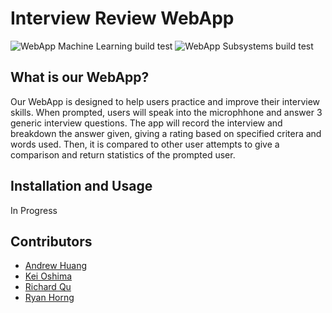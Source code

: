 # Interview Review WebApp
![WebApp Machine Learning build test](https://github.com/software-students-fall2023/4-containerized-app-exercise-rizzballs/blob/main/.github/workflows/event-logger.yml/badge.svg)
![WebApp Subsystems build test](https://github.com/software-students-fall2023/4-containerized-app-exercise-rizzballs/blob/main/.github/workflows/lint.yml/badge.svg)

## What is our WebApp?

Our WebApp is designed to help users practice and improve their interview skills. When prompted, users will speak into the microphhone and answer 3 generic interview questions. The app will record the interview and breakdown the answer given, giving a rating based on specified critera and words used. Then, it is compared to other user attempts to give a comparison and return statistics of the prompted user. 

## Installation and Usage

In Progress

## Contributors

- [Andrew Huang](https://github.com/andrew0022)
- [Kei Oshima](https://github.com/KeiOshima)
- [Richard Qu](https://github.com/kingslayerrq)
- [Ryan Horng](https://github.com/Ryan-Horng)